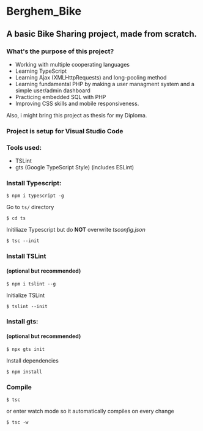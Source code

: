 # Berghem_Bike

## A basic Bike Sharing project, made from scratch.

### What's the purpose of this project?

- Working with multiple cooperating languages 
- Learning TypeScript
- Learning Ajax (XMLHttpRequests) and long-pooling method
- Learning fundamental PHP by making a user managment system and a simple user/admin dashboard
- Practicing embedded SQL with PHP
- Improving CSS skills and mobile responsiveness.
  
Also, i might bring this project as thesis for my Diploma.


### Project is setup for Visual Studio Code

### Tools used:

- TSLint
- gts (Google TypeScript Style) (includes ESLint)

### Install Typescript:

```shell
$ npm i typescript -g
```

Go to ```ts/``` directory
```shell
$ cd ts
```

Initiliaze Typescript
but do **NOT** overwrite
*tsconfig.json*
```shell
$ tsc --init
```

### Install TSLint 
#### (optional but recommended)

```shell
$ npm i tslint --g
```

Initialize TSLint
```shell
$ tslint --init
```

### Install gts:
#### (optional but recommended)

```shell
$ npx gts init
```

Install dependencies
```shell
$ npm install
```

### Compile

```shell
$ tsc
```

or enter watch mode so it automatically compiles on every change

```shell
$ tsc -w
```